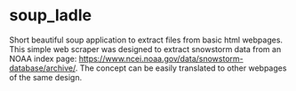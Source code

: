 # soup_ladle
Short beautiful soup application to extract files from basic html webpages.
This simple web scraper was designed to extract snowstorm data from an NOAA index page: https://www.ncei.noaa.gov/data/snowstorm-database/archive/.
The concept can be easily translated to other webpages of the same design.
